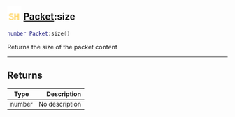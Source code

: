 ## <img src="../../.gitbook/assets/shared.png" width="32" height="32" /> [Packet](../packet/README.md):size

```lua
number Packet:size()
```

Returns the size of the packet content<br>

-----------------
## Returns

| Type   | Description |
| ------ | ----------: |
| number | No description |
